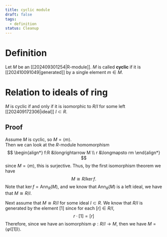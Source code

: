 ```yaml
---
title: cyclic module
draft: false
tags:
  - definition
status: Cleanup
---
```

# Definition
Let $M$ be an [[202409301254|R-module]].
$M$ is called **cyclic** if it is [[202410091049|generated]] by a single element $m \in M$.

# Relation to ideals of ring
$M$ is cyclic if and only if it is isomorphic to $R / I$ for some left [[202409172306|ideal]] $I \subset R$. 

## Proof
Assume $M$ is cyclic, so $M = \langle m \rangle$.   
Then we can look at the $R$-module homomorphism
$$
\begin{align*}
f:R &\longrightarrow M \\
r &\longmapsto rm
\end{align*}
$$
since $M = \langle m \rangle$, this is surjective. 
Thus, by the first isomorphism theorem we have 
$$ 
M \cong R \big/ \ker f.
$$
Note that $\ker f = \text{Ann}_R(M)$, and we know that $\text{Ann}_R(M)$ is a left ideal, we have that $M \cong R\big/ I$. 

Next assume that $M \cong R\big/I$ for some ideal $I \subset R$.
We know that $R\big/I$ is generated by the element $[1]$ since for each $[r] \in R\big/I$, 
$$ 
r \cdot [1] = [r]
$$
Therefore, since we have an isomorphism $\varphi:R\big/I \to M$, then we have $M = \langle \varphi([1])\rangle$. 
